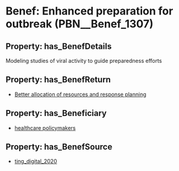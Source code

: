 # Benef: __Enhanced preparation for outbreak__ (PBN__Benef_1307)

## Property: has_BenefDetails

Modeling studies of viral activity to guide preparedness efforts

## Property: has_BenefReturn

* [Better allocation of resources and response planning](../BenefReturn/PBN__BenefReturn_1477)

## Property: has_Beneficiary

* [healthcare policymakers](../Stakeholder/PBN__Stakeholder_516)

## Property: has_BenefSource

* [ting_digital_2020](../Article/PBN__Article_278)

